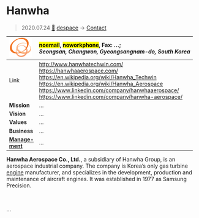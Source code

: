 # Hanwha
> 2020.07.24 [🚀](../index/index.md) [despace](index.md) → [Contact](contact.md)

|[![](f/contact/h/hanwha_logo1_thumb.png)](f/contact/h/hanwha_logo1.png)|<mark>noemail</mark>, <mark>noworkphone</mark>, Fax: …;<br> *Seongsan, Changwon, Gyeongsangnam-do, South Korea*|
|:--|:--|
|Link|<http://www.hanwhatechwin.com/><br> <https://hanwhaaerospace.com/><br> <https://en.wikipedia.org/wiki/Hanwha_Techwin><br> <https://en.wikipedia.org/wiki/Hanwha_Aerospace><br> <https://www.linkedin.com/company/hanwhaaerospace/><br> <https://www.linkedin.com/company/hanwha-aerospace/>|
|**Mission**|…|
|**Vision**|…|
|**Values**|…|
|**Business**|…|
|**[Manage-<br>ment](mgmt.md)**|…|

**Hanwha Aerospace Co., Ltd.**, a subsidiary of Hanwha Group, is an aerospace industrial company. The company is Korea’s only gas turbine [engine](ps.md) manufacturer, and specializes in the development, production and maintenance of aircraft engines. It was established in 1977 as Samsung Precision.

<p style="page-break-after:always"> </p>

…

